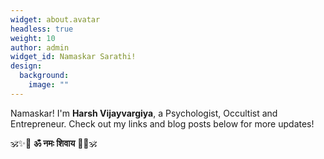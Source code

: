 ```yaml
---
widget: about.avatar
headless: true
weight: 10
author: admin
widget_id: Namaskar Sarathi!
design:
  background:
    image: ""
---
```

Namaskar! I'm **Harsh Vijayvargiya**, a Psychologist, Occultist and Entrepreneur. Check out my links and blog posts below for more updates!

🕉️✨🔱 **ॐ नमः शिवाय** 🔱✨🕉️